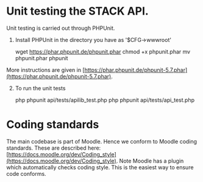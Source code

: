 # Unit testing the STACK API.

Unit testing is carried out through PHPUnit.

1. Install PHPUnit in the directory you have as '$CFG->wwwroot'

    wget https://phar.phpunit.de/phpunit.phar
    chmod +x phpunit.phar
    mv phpunit.phar phpunit

More instructions are given in [https://phar.phpunit.de/phpunit-5.7.phar](https://phar.phpunit.de/phpunit-5.7.phar).

2. To run the unit tests

    php phpunit api/tests/apilib_test.php
    php phpunit api/tests/api_test.php

# Coding standards

The main codebase is part of Moodle.  Hence we conform to Moodle coding standards.  These are described here: [https://docs.moodle.org/dev/Coding_style](https://docs.moodle.org/dev/Coding_style).  Note Moodle has a plugin which automatically checks coding style.  This is the easiest way to ensure code conforms.